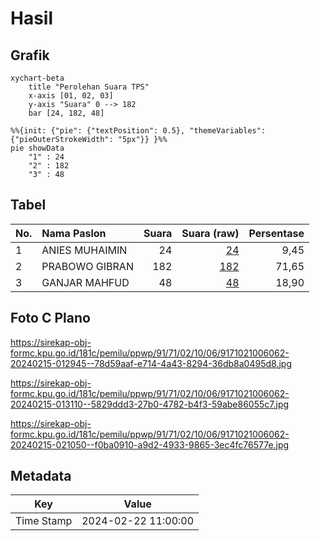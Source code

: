 # Hasil

## Grafik

```mermaid
xychart-beta
    title "Perolehan Suara TPS"
    x-axis [01, 02, 03]
    y-axis "Suara" 0 --> 182
    bar [24, 182, 48]
```

```mermaid
%%{init: {"pie": {"textPosition": 0.5}, "themeVariables": {"pieOuterStrokeWidth": "5px"}} }%%
pie showData
    "1" : 24
    "2" : 182
    "3" : 48
```

## Tabel

| No. | Nama Paslon    | Suara | Suara (raw) | Persentase |
|:--- |:-------------- | -----:| -----------:| ----------:|
| 1   | ANIES MUHAIMIN | 24    | [24][p-1]   | 9,45       |
| 2   | PRABOWO GIBRAN | 182   | [182][p-2]  | 71,65      |
| 3   | GANJAR MAHFUD  | 48    | [48][p-3]   | 18,90      |


[p-1]: https://github.com/gigit-pemilu/pemilu-2024-91-papua/blob/main/pilpres/hitung-suara/sub/91-papua/sub/71-kota-jayapura/sub/02-jayapura-selatan/sub/1006-hamadi/sub/062-tps/sub/paslon-1.txt
[p-2]: https://github.com/gigit-pemilu/pemilu-2024-91-papua/blob/main/pilpres/hitung-suara/sub/91-papua/sub/71-kota-jayapura/sub/02-jayapura-selatan/sub/1006-hamadi/sub/062-tps/sub/paslon-2.txt
[p-3]: https://github.com/gigit-pemilu/pemilu-2024-91-papua/blob/main/pilpres/hitung-suara/sub/91-papua/sub/71-kota-jayapura/sub/02-jayapura-selatan/sub/1006-hamadi/sub/062-tps/sub/paslon-3.txt

## Foto C Plano

https://sirekap-obj-formc.kpu.go.id/181c/pemilu/ppwp/91/71/02/10/06/9171021006062-20240215-012945--78d59aaf-e714-4a43-8294-36db8a0495d8.jpg

https://sirekap-obj-formc.kpu.go.id/181c/pemilu/ppwp/91/71/02/10/06/9171021006062-20240215-013110--5829ddd3-27b0-4782-b4f3-59abe86055c7.jpg

https://sirekap-obj-formc.kpu.go.id/181c/pemilu/ppwp/91/71/02/10/06/9171021006062-20240215-021050--f0ba0910-a9d2-4933-9865-3ec4fc76577e.jpg


## Metadata

| Key        | Value               |
| ---------- | ------------------- |
| Time Stamp | 2024-02-22 11:00:00 |



